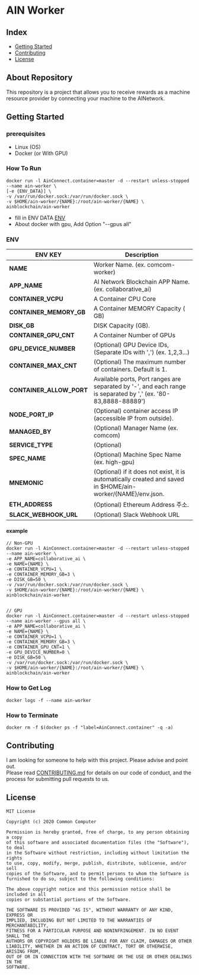 # AIN Worker

## Index

- [Getting Started](#getting-started)
- [Contributing](#contributing)
- [License](#license)

## About Repository

This repository is a project that allows you to receive rewards as a machine resource provider by connecting your machine to the AI ​​Network.


## Getting Started

### prerequisites

- Linux (OS)
- Docker (or With GPU)

### How To Run

```
docker run -l AinConnect.container=master -d --restart unless-stopped --name ain-worker \
[-e {ENV_DATA}] \
-v /var/run/docker.sock:/var/run/docker.sock \
-v $HOME/ain-worker/{NAME}:/root/ain-worker/{NAME} \
ainblockchain/ain-worker
```

- fill in ENV DATA [ENV](#ENV) 
- About docker with gpu, Add Option "--gpus all"

### ENV

| ENV KEY                  | Description                                                                                               |
| ------------------------ | --------------------------------------------------------------------------------------------------------- |
| **NAME**                 | Worker Name. (ex. comcom-worker)                                                                          |
| **APP_NAME**             | AI Network Blockchain APP Name. (ex. collaborative_ai)                                                    |
| **CONTAINER_VCPU**       | A Container CPU Core                                                                               |
| **CONTAINER_MEMORY_GB**  | A Container MEMORY Capacity ( GB)                                                                      |
| **DISK_GB**              | DISK Capacity (GB).                                                                             |
| **CONTAINER_GPU_CNT**    |  A Container Number of GPUs                                                                                  |
| **GPU_DEVICE_NUMBER**    | (Optional) GPU Device IDs, (Separate IDs with ',') (ex. 1,2,3...)                                     |
| **CONTAINER_MAX_CNT**    | (Optional) The maximum number of containers. Default is 1.                                                          |
| **CONTAINER_ALLOW_PORT** | Available ports, Port ranges are separated by '-', and each range is separated by ',' (ex. '80-83,8888-88889') |
| **NODE_PORT_IP**         | (Optional) container access IP (accessible IP from outside).                                              |
| **MANAGED_BY**           | (Optional) Manager Name (ex. comcom)                                                                       |
| **SERVICE_TYPE**         | (Optional)                                                                                                |
| **SPEC_NAME**            | (Optional) Machine Spec Name (ex. high-gpu)                                                                  |
| **MNEMONIC**             | (Optional) if it does not exist, it is automatically created and saved in $HOME/ain-worker/{NAME}/env.json.      |
| **ETH_ADDRESS**          | (Optional) Ethereum Address 주소.                                                                                 |
| **SLACK_WEBHOOK_URL**    | (Optional) Slack Webhook URL |

#### example
```
// Non-GPU
docker run -l AinConnect.container=master -d --restart unless-stopped --name ain-worker \
-e APP_NAME=collaborative_ai \
-e NAME={NAME} \
-e CONTAINER_VCPU=1 \
-e CONTAINER_MEMORY_GB=3 \
-e DISK_GB=50 \
-v /var/run/docker.sock:/var/run/docker.sock \
-v $HOME/ain-worker/{NAME}:/root/ain-worker/{NAME} \
ainblockchain/ain-worker


// GPU
docker run -l AinConnect.container=master -d --restart unless-stopped --name ain-worker --gpus all \
-e APP_NAME=collaborative_ai \
-e NAME={NAME} \
-e CONTAINER_VCPU=1 \
-e CONTAINER_MEMORY_GB=3 \
-e CONTAINER_GPU_CNT=1 \
-e GPU_DEVICE_NUMBER=0 \
-e DISK_GB=50 \
-v /var/run/docker.sock:/var/run/docker.sock \
-v $HOME/ain-worker/{NAME}:/root/ain-worker/{NAME} \
ainblockchain/ain-worker
```

### How to Get Log

```
docker logs -f --name ain-worker
```

### How to Terminate

```
docker rm -f $(docker ps -f "label=AinConnect.container" -q -a)
```

## Contributing

I am looking for someone to help with this project. Please advise and point out.  
Please read [CONTRIBUTING.md](CONTRIBUTING.md) for details on our code
of conduct, and the process for submitting pull requests to us.

## License

```
MIT License

Copyright (c) 2020 Common Computer

Permission is hereby granted, free of charge, to any person obtaining a copy
of this software and associated documentation files (the "Software"), to deal
in the Software without restriction, including without limitation the rights
to use, copy, modify, merge, publish, distribute, sublicense, and/or sell
copies of the Software, and to permit persons to whom the Software is
furnished to do so, subject to the following conditions:

The above copyright notice and this permission notice shall be included in all
copies or substantial portions of the Software.

THE SOFTWARE IS PROVIDED "AS IS", WITHOUT WARRANTY OF ANY KIND, EXPRESS OR
IMPLIED, INCLUDING BUT NOT LIMITED TO THE WARRANTIES OF MERCHANTABILITY,
FITNESS FOR A PARTICULAR PURPOSE AND NONINFRINGEMENT. IN NO EVENT SHALL THE
AUTHORS OR COPYRIGHT HOLDERS BE LIABLE FOR ANY CLAIM, DAMAGES OR OTHER
LIABILITY, WHETHER IN AN ACTION OF CONTRACT, TORT OR OTHERWISE, ARISING FROM,
OUT OF OR IN CONNECTION WITH THE SOFTWARE OR THE USE OR OTHER DEALINGS IN THE
SOFTWARE.
```
